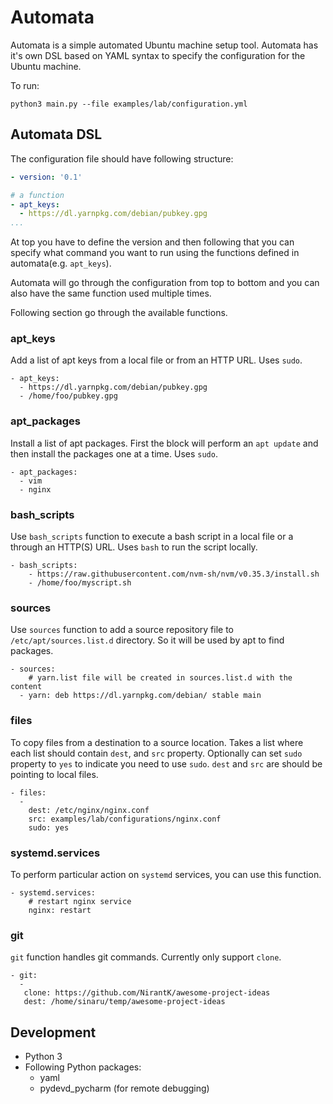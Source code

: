 # Automata

Automata is a simple automated Ubuntu machine setup tool. Automata has it's own DSL based on YAML syntax 
to specify the configuration for the Ubuntu machine. 

To run:

```
python3 main.py --file examples/lab/configuration.yml
```

## Automata DSL 

The configuration file should have following structure:

```yml
- version: '0.1'

# a function
- apt_keys:
  - https://dl.yarnpkg.com/debian/pubkey.gpg
...
```

At top you have to define the version and then following that you can specify what command you want to run 
using the functions defined in automata(e.g. `apt_keys`).

Automata will go through the configuration from top to bottom and you can also have the same function used multiple times.

Following section go through the available functions.

### apt_keys

Add a list of apt keys from a local file or from an HTTP URL. Uses `sudo`.

```
- apt_keys:
  - https://dl.yarnpkg.com/debian/pubkey.gpg
  - /home/foo/pubkey.gpg
```

### apt_packages

Install a list of apt packages. First the block will perform an `apt update` and then install the packages one at a time.
Uses `sudo`.

```
- apt_packages:
  - vim
  - nginx
```

### bash_scripts

Use `bash_scripts` function to execute a bash script in a local file or a through an HTTP(S) URL. 
Uses `bash` to run the script locally.

```
- bash_scripts:
    - https://raw.githubusercontent.com/nvm-sh/nvm/v0.35.3/install.sh
    - /home/foo/myscript.sh
``` 

### sources

Use `sources` function to add a source repository file to `/etc/apt/sources.list.d` directory. 
So it will be used by apt to find packages.

```
- sources:
    # yarn.list file will be created in sources.list.d with the content
  - yarn: deb https://dl.yarnpkg.com/debian/ stable main
```

### files

To copy files from a destination to a source location. Takes a list where each list should contain `dest`, and `src` property. Optionally can set `sudo` property 
to `yes` to indicate you need to use `sudo`. `dest` and `src` are should be pointing to local files. 

```
- files:
  -
    dest: /etc/nginx/nginx.conf
    src: examples/lab/configurations/nginx.conf
    sudo: yes
```

### systemd.services

To perform particular action on `systemd` services, you can use this function. 

```
- systemd.services:
    # restart nginx service
    nginx: restart
```

### git

`git` function handles git commands. Currently only support `clone`.

```
- git:
  -
   clone: https://github.com/NirantK/awesome-project-ideas
   dest: /home/sinaru/temp/awesome-project-ideas
```

## Development

- Python 3
- Following Python packages:
    - yaml
    - pydevd_pycharm (for remote debugging)

